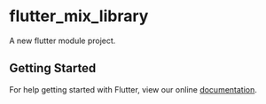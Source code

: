 # flutter_mix_library

A new flutter module project.

## Getting Started

For help getting started with Flutter, view our online
[documentation](https://flutter.dev/).
